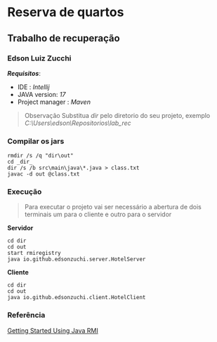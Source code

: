 # Reserva de quartos
## Trabalho de recuperação
### Edson Luiz Zucchi

**_Requisitos_**:
- IDE : *Intellij*
- JAVA version: *17*
- Project manager : *Maven*

> Observação
> Substitua _dir_ pelo diretorio do seu projeto, exemplo _C:\Users\edson\Repositorios\lab_rec_


### Compilar os jars

```
rmdir /s /q "dir\out"
cd _dir_
dir /s /b src\main\java\*.java > class.txt
javac -d out @class.txt
```

### Execução

> Para executar o projeto vai ser necessário a abertura de dois terminais 
> um para o cliente e outro para o servidor

**Servidor**

```
cd dir
cd out
start rmiregistry
java io.github.edsonzuchi.server.HotelServer
```

**Cliente**

```
cd dir
cd out
java io.github.edsonzuchi.client.HotelClient
```

### Referência

[Getting Started Using Java RMI](https://docs.oracle.com/javase/8/docs/technotes/guides/rmi/hello/hello-world.html)